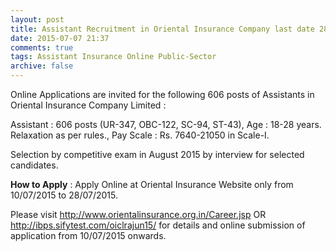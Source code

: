 ```yaml
---
layout: post
title: Assistant Recruitment in Oriental Insurance Company last date 28th July-2015  
date: 2015-07-07 21:37
comments: true
tags: Assistant Insurance Online Public-Sector
archive: false
---
```

Online Applications are invited for the following 606 posts of Assistants in Oriental Insurance Company Limited :

Assistant : 606 posts (UR-347, OBC-122, SC-94, ST-43), Age : 18-28 years. Relaxation as per rules., Pay Scale : Rs. 7640-21050 in Scale-I.

Selection by competitive exam in August 2015 by interview for selected candidates.

**How to Apply** : Apply Online at Oriental Insurance Website only from 10/07/2015 to 28/07/2015. 

Please visit <http://www.orientalinsurance.org.in/Career.jsp> OR <http://ibps.sifytest.com/oiclrajun15/> for details and online submission of application from 10/07/2015 onwards. 






